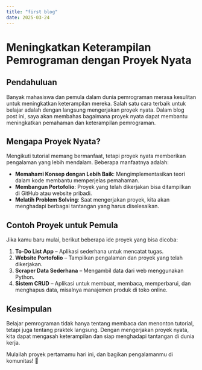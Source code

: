 ```yaml
---
title: "first blog"
date: 2025-03-24
---
```


# Meningkatkan Keterampilan Pemrograman dengan Proyek Nyata

## Pendahuluan
Banyak mahasiswa dan pemula dalam dunia pemrograman merasa kesulitan untuk meningkatkan keterampilan mereka. Salah satu cara terbaik untuk belajar adalah dengan langsung mengerjakan proyek nyata. Dalam blog post ini, saya akan membahas bagaimana proyek nyata dapat membantu meningkatkan pemahaman dan keterampilan pemrograman.

## Mengapa Proyek Nyata?
Mengikuti tutorial memang bermanfaat, tetapi proyek nyata memberikan pengalaman yang lebih mendalam. Beberapa manfaatnya adalah:
- **Memahami Konsep dengan Lebih Baik**: Mengimplementasikan teori dalam kode membantu memperjelas pemahaman.
- **Membangun Portofolio**: Proyek yang telah dikerjakan bisa ditampilkan di GitHub atau website pribadi.
- **Melatih Problem Solving**: Saat mengerjakan proyek, kita akan menghadapi berbagai tantangan yang harus diselesaikan.

## Contoh Proyek untuk Pemula
Jika kamu baru mulai, berikut beberapa ide proyek yang bisa dicoba:
1. **To-Do List App** – Aplikasi sederhana untuk mencatat tugas.
2. **Website Portofolio** – Tampilkan pengalaman dan proyek yang telah dikerjakan.
3. **Scraper Data Sederhana** – Mengambil data dari web menggunakan Python.
4. **Sistem CRUD** – Aplikasi untuk membuat, membaca, memperbarui, dan menghapus data, misalnya manajemen produk di toko online.

## Kesimpulan
Belajar pemrograman tidak hanya tentang membaca dan menonton tutorial, tetapi juga tentang praktek langsung. Dengan mengerjakan proyek nyata, kita dapat mengasah keterampilan dan siap menghadapi tantangan di dunia kerja.

Mulailah proyek pertamamu hari ini, dan bagikan pengalamanmu di komunitas! 🚀
